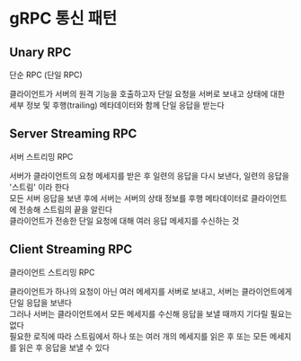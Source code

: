 
# gRPC 통신 패턴

## Unary RPC

단순 RPC (단일 RPC)

클라이언트가 서버의 원격 기능을 호출하고자 단일 요청을 서버로 보내고 상태에 대한 세부 정보 및 후행(trailing) 메타데이터와 함께 단일 응답을 받는다  

## Server Streaming RPC

서버 스트리밍 RPC

서버가 클라이언트의 요청 메세지를 받은 후 일련의 응답을 다시 보낸다, 일련의 응답을 '스트림' 이라 한다  
모든 서버 응답을 보낸 후에 서버는 서버의 상태 정보를 후행 메타데이터로 클라이언트에 전송해 스트림의 끝을 알린다  
클라이언트가 전송한 단일 요청에 대해 여러 응답 메세지를 수신하는 것  

## Client Streaming RPC

클라이언트 스트리밍 RPC

클라이언트가 하나의 요청이 아닌 여러 메세지를 서버로 보내고, 서버는 클라이언트에게 단일 응답을 보낸다  
그러나 서버는 클라이언트에서 모든 메세지를 수신해 응답을 보낼 때까지 기다릴 필요는 없다  
필요한 로직에 따라 스트림에서 하나 또는 여러 개의 메세지를 읽은 후 또는 모든 메세지를 읽은 후 응답을 보낼 수 있다  

